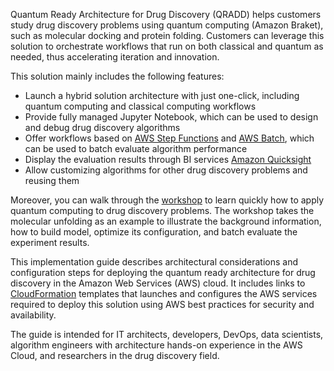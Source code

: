 Quantum Ready Architecture for Drug Discovery (QRADD) helps customers study drug discovery problems using quantum computing (Amazon Braket), such as molecular docking and protein folding. Customers can leverage this solution to orchestrate workflows that run on both classical and quantum as needed, thus accelerating iteration and innovation.

This solution mainly includes the following features:

- Launch a hybrid solution architecture with just one-click, including quantum computing and classical computing workflows
- Provide fully managed Jupyter Notebook, which can be used to design and debug drug discovery algorithms
- Offer workflows based on [AWS Step Functions][step-functions] and [AWS Batch][batch], which can be used to batch evaluate algorithm performance
- Display the evaluation results through BI services [Amazon Quicksight][quicksight]
- Allow customizing algorithms for other drug discovery problems and reusing them

Moreover, you can walk through the [workshop](workshop/background.md) to learn quickly how to apply quantum computing to drug discovery problems. The workshop takes the molecular unfolding as an example to illustrate the background information, how to build model, optimize its configuration, and batch evaluate the experiment results. 

This implementation guide describes architectural considerations and configuration steps for deploying the quantum ready architecture for drug discovery in the Amazon Web Services (AWS) cloud. It includes links to [CloudFormation][cloudformation] templates that 
launches and configures the AWS services required to deploy this solution using AWS best practices for security and availability.

The guide is intended for IT architects, developers, DevOps, data scientists, algorithm engineers with architecture hands-on experience in the AWS Cloud, and researchers in the drug discovery field.

[braket]: https://aws.amazon.com/braket/
[step-functions]: https://aws.amazon.com/step-functions/
[batch]: https://aws.amazon.com/batch/
[quicksight]: https://aws.amazon.com/quicksight/
[cloudformation]: https://aws.amazon.com/en/cloudformation/
